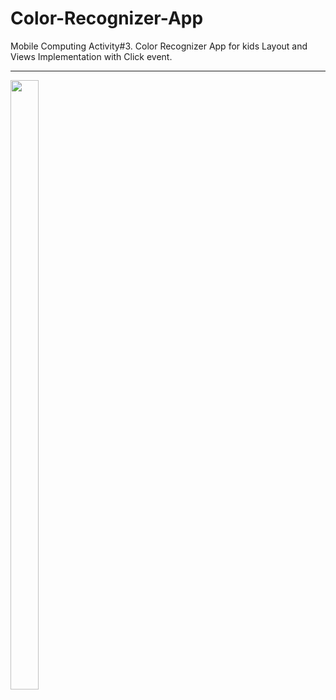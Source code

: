 # Color-Recognizer-App
Mobile Computing Activity#3. 
Color Recognizer App for kids
Layout and Views Implementation with Click event.  

----

 <img src="https://drive.google.com/uc?export=view&id=1iVt_PG3TsFU4b3WvrXAG6Y0KfYcw7VA9" width="30%" height="50%">
